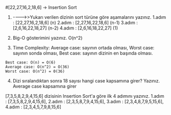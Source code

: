 #[22,27,16,2,18,6] -> Insertion Sort

1)  ---->>Yukarı verilen dizinin sort türüne göre aşamalarını yazınız.
    1.adım : [22,27,16,2,18,6] (n)
    2.adım : [2,27,16,22,18,6] (n-1)
    3.adım : [2,6,16,22,18,27] (n-2)
    4.adım : [2,6,16,18,22,27] (1)


2)    Big-O gösterimini yazınız.
    O(n^2)


3)    Time Complexity:
Average case: sayının ortada olması,
Worst case: sayının sonda olması, 
Best case:  sayının dizinin en başında olması.
    
    Best case: O(n) = O(6)
    Average case: O(n^2) = O(36)
    Worst case: O(n^2) = 0(36)



4)    Dizi sıralandıktan sonra 18 sayısı hangi case kapsamına girer? Yazınız.
    Average case kapsamına girer

[7,3,5,8,2,9,4,15,6] dizisinin Insertion Sort'a göre ilk 4 adımını yazınız.
1.adım : [7,3,5,8,2,9,4,15,6],
2.adım : [2,3,5,8,7,9,4,15,6],
3.adım : [2,3,4,8,7,9,5,15,6],
4.adım : [2,3,4,5,7,9,8,15,6]